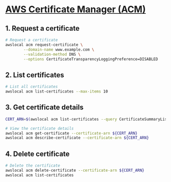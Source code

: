 # [AWS Certificate Manager (ACM)](https://docs.localstack.cloud/user-guide/aws/acm/)

## 1. Request a certificate

```sh
# Request a certificate
awslocal acm request-certificate \
        --domain-name www.example.com \
        --validation-method DNS \
        --options CertificateTransparencyLoggingPreference=DISABLED
```

## 2. List certificates

```sh
# List all certificates
awslocal acm list-certificates --max-items 10
```

## 3. Get certificate details

```sh
CERT_ARN=$(awslocal acm list-certificates --query CertificateSummaryList[0].CertificateArn | sed 's/"//g')

# View the certificate details
awslocal acm get-certificate --certificate-arn ${CERT_ARN}
awslocal acm describe-certificate --certificate-arn ${CERT_ARN}
```

## 4. Delete certificate

```sh
# Delete the certificate
awslocal acm delete-certificate --certificate-arn ${CERT_ARN}
awslocal acm list-certificates
```
